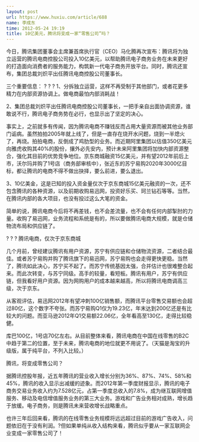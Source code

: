 ```yaml
---
layout: post
url: https://www.huxiu.com/article/688
name: 李成东
time: 2012-05-24 19:19
title: 10亿美元，腾讯将变成一家“零售公司”吗？
---
```

今日，腾讯集团董事会主席兼首席执行官（CEO）马化腾再次宣布：腾讯将为独立运营的腾讯电商控股公司投入10亿美元，以帮助腾讯电子商务业务在未来更好的打造面向消费者的服务能力，构筑新一代电子商务开放平台。同时，腾讯还宣布，集团总裁刘炽平出任腾讯电商控股公司董事长。

三个重要信息： ? ? ? 1、分拆独立运营，这样不再受制于其他部门，或者花更多精力在内部资源协调上。做电商最怕内部消耗战！

2、集团总裁刘炽平出任腾讯电商控股公司董事长，一把手亲自出面协调资源，谁敢说不行，腾讯电子商务势在必行，也显示出了坚定的决心。

事实上，之前就多有传闻，因为腾讯电商不赚钱反而占用大量资源而被其他业务部门诟病。虽然拍拍2005年就上线了，但是一直存在烧开水问题，烧到一半熄火了，再烧。拍拍电商，反倒成了鸡肋型的业务。而近期阿里集团以估值350亿美元向雅虎收购其40%的股份，攘外必先安内，预计未来阿里集团将加快内部资源整合，强化其目前的优势竞争地位。京东商城融资15亿美元，并有望2012年前后上市，沃尔玛并购了1号店（商务部审核中），张近东的苏宁易购2020年3000亿目标，都让腾讯的电商不得不做出抉择，要么前进，要么退出。

3、10亿美金，这是已知的投入资金量仅次于京东商城15亿美元融资的一次，还不包含腾讯的各种资源，以及前期收购易迅网，投资好乐买、珂兰钻石等等。当然，在腾讯内部的各大项目，也没有投过这么大笔的资金。

简单的说，腾讯电商今后将不再差钱，也不会差流量，也不会有任何内部掣肘的力量。收购了易迅网，业务流程和系统是有的，所以要做腾讯电商大规模，就是仓储物流布局和供应链了。

? ? ? 腾讯电商，仅次于京东商城

几个月前，曾经建议腾讯有用户资源，苏宁有供应链和仓储物流资源，二者结合最佳。或者苏宁易购并购了腾讯旗下的易迅网，苏宁易购也会走得更快更稳。当然了，腾讯如此决心，苏宁买不起了。而苏宁传统基因太强，合并估计也很难整合起来。而此次转变，与苏宁同级。高手的较量，看短板。腾讯有用户，苏宁有供应链，但我看好用户资源。因为网购用户的成本越来越高，所以将腾讯电商调高三级，次于京东。

从客观评估，易迅网2012年有望冲刺100亿销售额，而腾讯平台零售交易额也会超过80亿，这个数字不夸张。而苏宁易购Q1仅为19.23亿，年末达到200亿还是有比较大的问题。而亚马逊2012年Q1交易额22.06亿，全年看高至130亿，走得比较稳健。

库巴100亿，1号店70亿左右。从目前整体来看，腾讯电商在中国在线零售的B2C中趋于第二的位置，至于未来，腾讯电商的地位就更不用说了。（天猫是淘宝的升级版，属于纯平台，不列入比较。）

腾讯，将变成零售公司？

据腾讯控股年报，近五年腾讯的营业收入增长分别为36%、87%、74%、58%和45%，腾讯的收入显示出减缓的迹象。而2012年第一季度财报显示，腾讯的电子商务交易业务收入约为7.528亿元，占第一季度总收入的7.8%，成为继互联网增值服务、移动及电信增值服务业务的第三大业务。游戏和广告业务相对成熟，增长趋于放缓。电子商务，则是腾讯未来营收增长战略重点。

也许三年后回来看，腾讯的在线零售业务规模将远远超过目前的游戏广告收入，问题依旧在于没有利润。?但如果单纯从收入结构来看，腾讯似乎要从一家互联网企业变成一家零售公司了！

